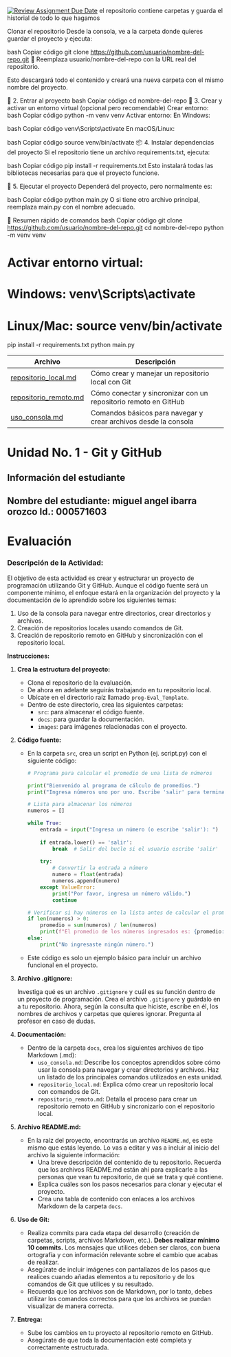 [![Review Assignment Due Date](https://classroom.github.com/assets/deadline-readme-button-22041afd0340ce965d47ae6ef1cefeee28c7c493a6346c4f15d667ab976d596c.svg)](https://classroom.github.com/a/SoiS0_7u)
el repositorio contiene carpetas y guarda el historial de todo lo que hagamos

Clonar el repositorio
Desde la consola, ve a la carpeta donde quieres guardar el proyecto y ejecuta:

bash
Copiar código
git clone https://github.com/usuario/nombre-del-repo.git
🔁 Reemplaza usuario/nombre-del-repo con la URL real del repositorio.

Esto descargará todo el contenido y creará una nueva carpeta con el mismo nombre del proyecto.

📁 2. Entrar al proyecto
bash
Copiar código
cd nombre-del-repo
🐍 3. Crear y activar un entorno virtual (opcional pero recomendable)
Crear entorno:
bash
Copiar código
python -m venv venv
Activar entorno:
En Windows:

bash
Copiar código
venv\Scripts\activate
En macOS/Linux:

bash
Copiar código
source venv/bin/activate
📦 4. Instalar dependencias del proyecto
Si el repositorio tiene un archivo requirements.txt, ejecuta:

bash
Copiar código
pip install -r requirements.txt
Esto instalará todas las bibliotecas necesarias para que el proyecto funcione.

🚀 5. Ejecutar el proyecto
Dependerá del proyecto, pero normalmente es:

bash
Copiar código
python main.py
O si tiene otro archivo principal, reemplaza main.py con el nombre adecuado.

🧾 Resumen rápido de comandos
bash
Copiar código
git clone https://github.com/usuario/nombre-del-repo.git
cd nombre-del-repo
python -m venv venv
# Activar entorno virtual:
# Windows: venv\Scripts\activate
# Linux/Mac: source venv/bin/activate
pip install -r requirements.txt
python main.py

|Archivo | Descripción |
|--------|-------------|
| [repositorio_local.md](docs/repositorio_local.md)   | Cómo crear y manejar un repositorio local con Git |
| [repositorio_remoto.md](docs/repositorio_remoto.md) | Cómo conectar y sincronizar con un repositorio remoto en GitHub |
| [uso_consola.md](docs/uso_consola.md)               | Comandos básicos para navegar y crear archivos desde la consola |

# Unidad No. 1 - Git y GitHub
## Información del estudiante  
Nombre del estudiante: miguel angel ibarra orozco
Id.: 000571603
---
# Evaluación

### **Descripción de la Actividad:**

El objetivo de esta actividad es crear y estructurar un proyecto de programación utilizando Git y GitHub. Aunque el código fuente será un componente mínimo, el enfoque estará en la organización del proyecto y la documentación de lo aprendido sobre los siguientes temas:

1. Uso de la consola para navegar entre directorios, crear directorios y archivos.
2. Creación de repositorios locales usando comandos de Git.
3. Creación de repositorio remoto en GitHub y sincronización con el repositorio local.

**Instrucciones:**

1. **Crea la estructura del proyecto:**
    - Clona el repositorio de la evaluación.
    - De ahora en adelante seguirás trabajando en tu repositorio local.
    - Ubícate en el directorio raíz llamado `prog-Eval_Template`.
    - Dentro de este directorio, crea las siguientes carpetas:
        - `src`: para almacenar el código fuente.
        - `docs`: para guardar la documentación.
        - `images`: para imágenes relacionadas con el proyecto.
2. **Código fuente:**
    - En la carpeta `src`, crea un script en Python (ej. script.py) con el siguiente código:
        
        ```python
        # Programa para calcular el promedio de una lista de números
        
        print("Bienvenido al programa de cálculo de promedios.")
        print("Ingresa números uno por uno. Escribe 'salir' para terminar.")
        
        # Lista para almacenar los números
        numeros = []
        
        while True:
            entrada = input("Ingresa un número (o escribe 'salir'): ")
            
            if entrada.lower() == 'salir':
                break  # Salir del bucle si el usuario escribe 'salir'
            
            try:
                # Convertir la entrada a número
                numero = float(entrada)
                numeros.append(numero)
            except ValueError:
                print("Por favor, ingresa un número válido.")
                continue
        
        # Verificar si hay números en la lista antes de calcular el promedio
        if len(numeros) > 0:
            promedio = sum(numeros) / len(numeros)
            print(f"El promedio de los números ingresados es: {promedio:.2f}")
        else:
            print("No ingresaste ningún número.")
        
        ```
        
    - Este código es solo un ejemplo básico para incluir un archivo funcional en el proyecto.
3. **Archivo .gitignore:**
    
    Investiga qué es un archivo `.gitignore` y cuál es su función dentro de un proyecto de programación. Crea el archivo `.gitignore` y guárdalo en a tu repositorio. Ahora, según la consulta que hiciste, escribe en él, los nombres de archivos y carpetas que quieres ignorar. Pregunta al profesor en caso de dudas.
    
4. **Documentación:**
    - Dentro de la carpeta `docs`, crea los siguientes archivos de tipo Markdown (.md):
        - `uso_consola.md`: Describe los conceptos aprendidos sobre cómo usar la consola para navegar y crear directorios y archivos. Haz un listado de los principales comandos utilizados en esta unidad.
        - `repositorio_local.md`: Explica cómo crear un repositorio local con comandos de Git.
        - `repositorio_remoto.md`: Detalla el proceso para crear un repositorio remoto en GitHub y sincronizarlo con el repositorio local.
5. **Archivo README.md:**
    - En la raíz del proyecto, encontrarás un archivo `README.md`, es este mismo que estás leyendo. Lo vas a editar y vas a incluir al inicio del archivo la siguiente información:
        - Una breve descripción del contenido de tu repositorio. Recuerda que los archivos README.md están ahí para explicarle a las personas que vean tu repositorio, de qué se trata y qué contiene.
        - Explica cuáles son los pasos necesarios para clonar y ejecutar el proyecto.
        - Crea una tabla de contenido con enlaces a los archivos Markdown de la carpeta `docs`.
6. **Uso de Git:**
    - Realiza commits para cada etapa del desarrollo (creación de carpetas, scripts, archivos Markdown, etc.). **Debes realizar mínimo 10 commits.** Los mensajes que utilices deben ser claros, con buena ortografía y con información relevante sobre el cambio que acabas de realizar.
    - Asegúrate de incluir imágenes con pantallazos de los pasos que realices cuando añadas elementos a tu repositorio y de los comandos de Git que utilices y su resultado.
    - Recuerda que los archivos son de Markdown, por lo tanto, debes utilizar los comandos correctos para que los archivos se puedan visualizar de manera correcta.
7. **Entrega:**
    - Sube los cambios en tu proyecto al repositorio remoto en GitHub.
    - Asegúrate de que toda la documentación esté completa y correctamente estructurada.

